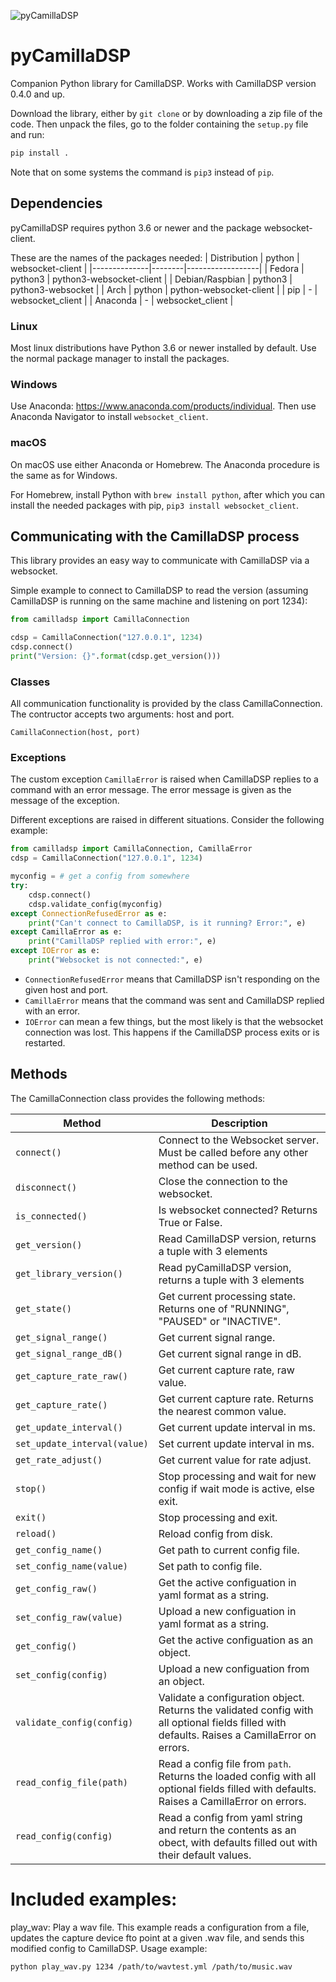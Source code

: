 ![pyCamillaDSP](https://github.com/HEnquist/pycamilladsp/workflows/pyCamillaDSP/badge.svg)

# pyCamillaDSP
Companion Python library for CamillaDSP.
Works with CamillaDSP version 0.4.0 and up.

Download the library, either by `git clone` or by downloading a zip file of the code. Then unpack the files, go to the folder containing the `setup.py` file and run: 
```sh
pip install .
```
Note that on some systems the command is `pip3` instead of `pip`.

## Dependencies
pyCamillaDSP requires python 3.6 or newer and the package websocket-client.

These are the names of the packages needed:
| Distribution | python | websocket-client |
|--------------|--------|------------------|
| Fedora | python3 | python3-websocket-client |
| Debian/Raspbian | python3 | python3-websocket |
| Arch | python | python-websocket-client |
| pip | - | websocket_client |
| Anaconda | - | websocket_client |

### Linux
Most linux distributions have Python 3.6 or newer installed by default. Use the normal package manager to install the packages.

### Windows
Use Anaconda: https://www.anaconda.com/products/individual. Then use Anaconda Navigator to install `websocket_client`.

### macOS
On macOS use either Anaconda or Homebrew. The Anaconda procedure is the same as for Windows. 

For Homebrew, install Python with `brew install python`, after which you can install the needed packages with pip, `pip3 install websocket_client`.

## Communicating with the CamillaDSP process
This library provides an easy way to communicate with CamillaDSP via a websocket.

Simple example to connect to CamillaDSP to read the version (assuming CamillaDSP is running on the same machine and listening on port 1234):
```python
from camilladsp import CamillaConnection

cdsp = CamillaConnection("127.0.0.1", 1234)
cdsp.connect()
print("Version: {}".format(cdsp.get_version()))
```

### Classes
All communication functionality is provided by the class CamillaConnection. The contructor accepts two arguments: host and port.
```
CamillaConnection(host, port)
```

### Exceptions

The custom exception `CamillaError` is raised when CamillaDSP replies to a command with an error message. The error message is given as the message of the exception.

Different exceptions are raised in different situations. Consider the following example:
```python
from camilladsp import CamillaConnection, CamillaError
cdsp = CamillaConnection("127.0.0.1", 1234)

myconfig = # get a config from somewhere
try:
    cdsp.connect()
    cdsp.validate_config(myconfig)
except ConnectionRefusedError as e:
    print("Can't connect to CamillaDSP, is it running? Error:", e)
except CamillaError as e:
    print("CamillaDSP replied with error:", e)
except IOError as e:
    print("Websocket is not connected:", e)
```
- `ConnectionRefusedError` means that CamillaDSP isn't responding on the given host and port. 
- `CamillaError` means that the command was sent and CamillaDSP replied with an error.
- `IOError` can mean a few things, but the most likely is that the websocket connection was lost. This happens if the CamillaDSP process exits or is restarted. 


## Methods

The CamillaConnection class provides the following methods:

| Method   |  Description  |
|----------|---------------|
|`connect()` | Connect to the Websocket server. Must be called before any other method can be used.|
|`disconnect()` | Close the connection to the websocket.|
|`is_connected()` | Is websocket connected? Returns True or False.|
|`get_version()` | Read CamillaDSP version, returns a tuple with 3 elements|
|`get_library_version()` | Read pyCamillaDSP version, returns a tuple with 3 elements|
|`get_state()` | Get current processing state. Returns one of "RUNNING", "PAUSED" or "INACTIVE".|
|`get_signal_range()` | Get current signal range.|
|`get_signal_range_dB()` | Get current signal range in dB.|
|`get_capture_rate_raw()` | Get current capture rate, raw value.|
|`get_capture_rate()` | Get current capture rate. Returns the nearest common value.|
|`get_update_interval()` | Get current update interval in ms.|
|`set_update_interval(value)` | Set current update interval in ms.|
|`get_rate_adjust()` | Get current value for rate adjust.|
|`stop()` | Stop processing and wait for new config if wait mode is active, else exit. |
|`exit()` | Stop processing and exit.|
|`reload()` | Reload config from disk.|
|`get_config_name()` | Get path to current config file.|
|`set_config_name(value)` | Set path to config file.|
|`get_config_raw()` | Get the active configuation in yaml format as a string.|
|`set_config_raw(value)` | Upload a new configuation in yaml format as a string.|
|`get_config()` | Get the active configuation as an object.|
|`set_config(config)` | Upload a new configuation from an object.|
|`validate_config(config)` | Validate a configuration object. Returns the validated config with all optional fields filled with defaults. Raises a CamillaError on errors.|
|`read_config_file(path)` | Read a config file from `path`. Returns the loaded config with all optional fields filled with defaults. Raises a CamillaError on errors.|
|`read_config(config)` | Read a config from yaml string and return the contents as an obect, with defaults filled out with their default values.|


# Included examples:

play_wav: Play a wav file. This example reads a configuration from a file, updates the capture device fto point at a given .wav file, and sends this modified config to CamillaDSP.
Usage example:
```sh
python play_wav.py 1234 /path/to/wavtest.yml /path/to/music.wav
```
